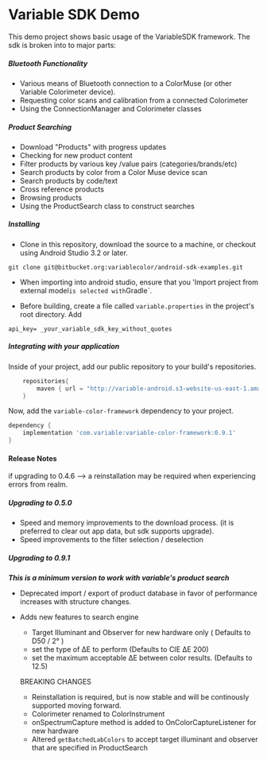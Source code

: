 # Variable SDK Demo
This demo project shows basic usage of the VariableSDK framework.
The sdk is broken into to major parts:

##### *Bluetooth Functionality*
- Various means of Bluetooth connection to a ColorMuse (or other Variable Colorimeter device).
- Requesting color scans and calibration from a connected Colorimeter
- Using the ConnectionManager and Colorimeter classes

##### *Product Searching*
- Download "Products" with progress updates
- Checking for new product content
- Filter products by various key /value pairs (categories/brands/etc)
- Search products by color from a Color Muse device scan
- Search products by code/text
- Cross reference products
- Browsing products
- Using the ProductSearch class to construct searches


##### Installing
* Clone in this repository, download the source to a machine, or checkout using Android Studio 3.2 or later.
```
git clone git@bitbucket.org:variablecolor/android-sdk-examples.git
```

* When importing into android studio, ensure that you 'Import project from external model` is selected with `Gradle`.

* Before building, create a file called `variable.properties` in the project's root directory. Add
```
api_key= _your_variable_sdk_key_without_quotes
```


##### Integrating with your application

Inside of your project, add our public repository to your build's repositories.
```gradle
    repositories{
        maven { url = "http://variable-android.s3-website-us-east-1.amazonaws.com/release" }
    }
```

Now, add the `variable-color-framework` dependency to your project.
```gradle
dependency {
    implementation 'com.variable:variable-color-framework:0.9.1'
}
```




#### Release Notes

if upgrading to 0.4.6 --> a reinstallation may be required when experiencing errors from realm.


##### Upgrading to 0.5.0
* Speed and memory improvements to the download process. (it is preferred to clear out app data, but sdk supports upgrade).
* Speed improvements to the filter selection / deselection

##### Upgrading to 0.9.1
 ***This is a minimum version to work with variable's product search***

* Deprecated import / export of product database in favor of performance increases with structure changes.
* Adds new features to search engine
   * Target Illuminant and Observer for new hardware only ( Defaults to D50 / 2° )
   * set the type of ∆E to perform (Defaults to CIE ∆E 200)
   * set the maximum acceptable ∆E between color results. (Defaults to 12.5)

  BREAKING CHANGES
  * Reinstallation is required, but is now stable and will be continously supported moving forward.
  * Colorimeter renamed to ColorInstrument
  * onSpectrumCapture method is added to OnColorCaptureListener for new hardware
  * Altered `getBatchedLabColors` to accept target illuminant and observer that are specified in ProductSearch
